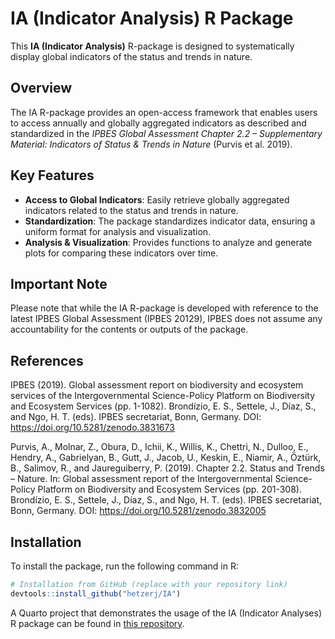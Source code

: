 # IA (Indicator Analysis) R Package

This **IA (Indicator Analysis)** R-package is designed to systematically display global indicators of the status and trends in nature.

## Overview

The IA R-package provides an open-access framework that enables users to access annually and globally aggregated indicators as described and standardized in the *IPBES Global Assessment Chapter 2.2 – Supplementary Material: Indicators of Status & Trends in Nature* (Purvis et al. 2019). 

## Key Features

- **Access to Global Indicators**: Easily retrieve globally aggregated indicators related to the status and trends in nature.
- **Standardization**: The package standardizes indicator data, ensuring a uniform format for analysis and visualization.
- **Analysis & Visualization**: Provides functions to analyze and generate plots for comparing these indicators over time.

## Important Note

Please note that while the IA R-package is developed with reference to the latest IPBES Global Assessment (IPBES 20129), IPBES does not assume any accountability for the contents or outputs of the package.

## References

IPBES (2019). Global assessment report on biodiversity and ecosystem services of the Intergovernmental Science-Policy Platform on Biodiversity and Ecosystem Services (pp. 1-1082). Brondízio, E. S., Settele, J., Díaz, S., and Ngo, H. T. (eds). IPBES secretariat, Bonn, Germany. 
DOI: https://doi.org/10.5281/zenodo.3831673

Purvis, A., Molnar, Z., Obura, D., Ichii, K., Willis, K., Chettri, N., Dulloo, E., Hendry, A., Gabrielyan, B., Gutt, J., Jacob, U., Keskin, E., Niamir, A., Öztürk, B., Salimov, R., and Jaureguiberry, P. (2019). Chapter 2.2. Status and Trends – Nature. In: Global assessment report of the Intergovernmental Science-Policy Platform on Biodiversity and Ecosystem Services (pp. 201-308). Brondízio, E. S., Settele, J., Díaz, S., and Ngo, H. T. (eds). IPBES secretariat, Bonn, Germany. 
DOI: https://doi.org/10.5281/zenodo.3832005

## Installation

To install the package, run the following command in R:

```r
# Installation from GitHub (replace with your repository link)
devtools::install_github("hetzerj/IA")
```

A Quarto project that demonstrates the usage of the IA (Indicator Analyses) R package can be found in [this repository](https://github.com/hetzerj/IA_quarto).
